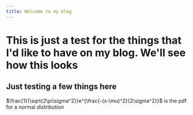 ```yaml
---
title: Welcome to my blog
---
```


# This is just a test for the things that I'd like to have on my blog. We'll see how this looks

## Just testing a few things here

$\frac{1}{\sqrt{2\pi\sigma^2}}e^{\frac{-(x-\mu)^2}{2\sigma^2}}$ is the pdf for a normal distribution
